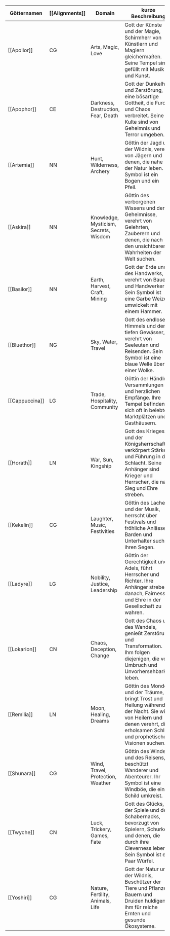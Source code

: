 
| Götternamen    | [[Alignments]] | Domain                                | kurze Beschreibung                                                                                                                                                            | Symbol | Urprungsnamen |
| -------------- | -------------- | ------------------------------------- | ----------------------------------------------------------------------------------------------------------------------------------------------------------------------------- | ------ | ------------- |
| [[Apollor]]    | CG             | Arts, Magic, Love                     | Gott der Künste und der Magie, Schirmherr von Künstlern und Magiern gleichermaßen. Seine Tempel sind gefüllt mit Musik und Kunst.                                             |        | Apollo        |
| [[Apophor]]    | CE             | Darkness, Destruction, Fear, Death    | Gott der Dunkelheit und Zerstörung, eine bösartige Gottheit, die Furcht und Chaos verbreitet. Seine Kulte sind von Geheimnis und Terror umgeben.                              |        | Apophis       |
| [[Artemia]]    | NN             | Hunt, Wilderness, Archery             | Göttin der Jagd und der Wildnis, verehrt von Jägern und denen, die nahe der Natur leben. Ihr Symbol ist ein Bogen und ein Pfeil.                                              |        | Artemis       |
| [[Askira]]     | NN             | Knowledge, Mysticism, Secrets, Wisdom | Göttin des verborgenen Wissens und der Geheimnisse, verehrt von Gelehrten, Zauberern und denen, die nach den unsichtbaren Wahrheiten der Welt suchen.                         |        | Aski          |
| [[Basilor]]    | NN             | Earth, Harvest, Craft, Mining         | Gott der Erde und des Handwerks, verehrt von Bauern und Handwerkern. Sein Symbol ist eine Garbe Weizen, umwickelt mit einem Hammer.                                           |        | Basil         |
| [[Bluethor]]   | NG             | Sky, Water, Travel                    | Gott des endlosen Himmels und der tiefen Gewässer, verehrt von Seeleuten und Reisenden. Sein Symbol ist eine blaue Welle über einer Wolke.                                    |        | Blue          |
| [[Cappuccina]] | LG             | Trade, Hospitality, Community         | Göttin der Händler, Versammlungen und herzlichen Empfänge. Ihre Tempel befinden sich oft in belebten Marktplätzen und Gasthäusern.                                            |        | Cappuccino    |
| [[Horath]]     | LN             | War, Sun, Kingship                    | Gott des Krieges und der Königsherrschaft, verkörpert Stärke und Führung in der Schlacht. Seine Anhänger sind Krieger und Herrscher, die nach Sieg und Ehre streben.          |        | Horus         |
| [[Kekelin]]    | CG             | Laughter, Music, Festivities          | Göttin des Lachens und der Musik, herrscht über Festivals und fröhliche Anlässe. Barden und Unterhalter suchen ihren Segen.                                                   |        | Kekel         |
| [[Ladyre]]     | LG             | Nobility, Justice, Leadership         | Göttin der Gerechtigkeit und Adels, führt Herrscher und Richter. Ihre Anhänger streben danach, Fairness und Ehre in der Gesellschaft zu wahren.                               |        | Lady          |
| [[Lokarion]]   | CN             | Chaos, Deception, Change              | Gott des Chaos und des Wandels, genießt Zerstörung und Transformation. Ihm folgen diejenigen, die von Umbruch und Unvorhersehbarkeit leben.                                   |        | Loki          |
| [[Remilia]]    | LN             | Moon, Healing, Dreams                 | Göttin des Mondes und der Träume, bringt Trost und Heilung während der Nacht. Sie wird von Heilern und denen verehrt, die erholsamen Schlaf und prophetische Visionen suchen. |        | Remi          |
| [[Shunara]]    | CG             | Wind, Travel, Protection, Weather     | Göttin des Windes und des Reisens, beschützt Wanderer und Abenteurer. Ihr Symbol ist eine Windböe, die einen Schild umkreist.                                                 |        | Shu           |
| [[Twyche]]     | CN             | Luck, Trickery, Games, Fate           | Gott des Glücks, der Spiele und des Schabernacks, bevorzugt von Spielern, Schurken und denen, die durch ihre Cleverness leben. Sein Symbol ist ein Paar Würfel.               |        | Twitch        |
| [[Yoshiri]]    | CG             | Nature, Fertility, Animals, Life      | Gott der Natur und der Wildnis, Beschützer der Tiere und Pflanzen. Bauern und Druiden huldigen ihm für reiche Ernten und gesunde Ökosysteme.                                  |        | Yoshi         |
